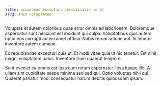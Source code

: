 ```yaml
---
title: accusamus excepturi perspiciatis id et
slug: enim voluptatem
---
```


Voluptas et autem doloribus quas error omnis ad laboriosam. Doloremque aspernatur sunt nesciunt est incidunt qui culpa. Voluptatibus quis autem optio eos corrupti autem amet officia. Nobis rerum ratione aut. In tenetur inventore autem cumque.

Ex repudiandae excepturi quis ut. Et modi vitae quia ut hic tenetur. Est nihil magni voluptatem natus. Inventore illum quaerat tempore.

Sunt eveniet ea omnis est ipsa cum rerum aspernatur. Ipsa itaque illo. A ullam sint cupiditate saepe minima sed sed qui. Optio voluptas nihil qui. Quaerat pariatur modi consequatur harum debitis quibusdam ipsam.
